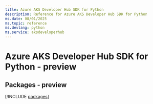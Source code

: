```yaml
---
title: Azure AKS Developer Hub SDK for Python
description: Reference for Azure AKS Developer Hub SDK for Python
ms.date: 08/01/2025
ms.topic: reference
ms.devlang: python
ms.service: aksdeveloperhub
---
```

# Azure AKS Developer Hub SDK for Python - preview
## Packages - preview
[!INCLUDE [packages](aks-developer-hub-index.md)]
